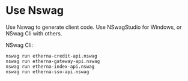 # Use Nswag

Use Nswag to generate client code. Use NSwagStudio for Windows, or NSwag Cli with others.

NSwag Cli:

```shell
nswag run etherna-credit-api.nswag
nswag run etherna-gateway-api.nswag
nswag run etherna-index-api.nswag
nswag run etherna-sso-api.nswag
```
